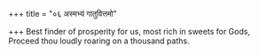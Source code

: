 +++
title = "०६ अस्मभ्यं गातुवित्तमो"

+++
Best finder of prosperity for us, most rich in sweets for Gods,  
     Proceed thou loudly roaring on a thousand paths.
